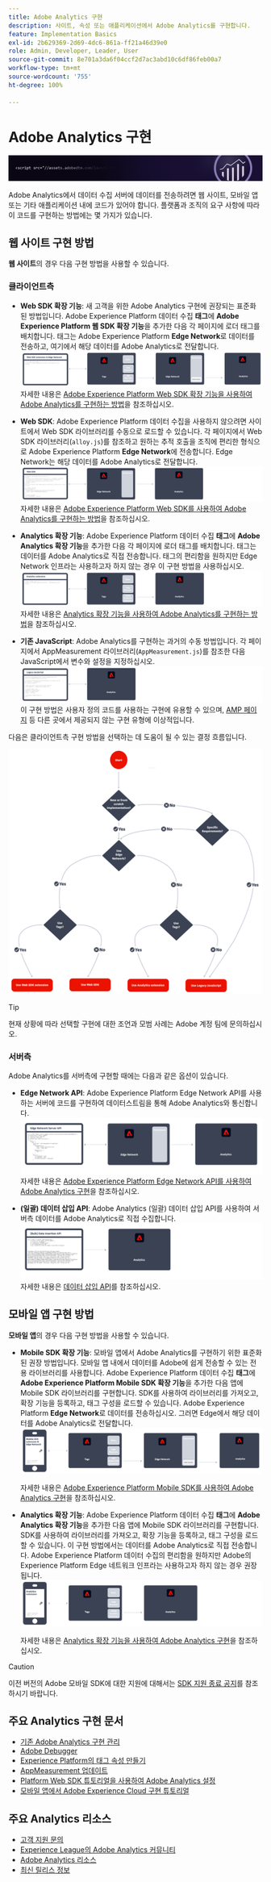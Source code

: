 ```yaml
---
title: Adobe Analytics 구현
description: 사이트, 속성 또는 애플리케이션에서 Adobe Analytics를 구현합니다.
feature: Implementation Basics
exl-id: 2b629369-2d69-4dc6-861a-ff21a46d39e0
role: Admin, Developer, Leader, User
source-git-commit: 8e701a3da6f04ccf2d7ac3abd10c6df86feb00a7
workflow-type: tm+mt
source-wordcount: '755'
ht-degree: 100%

---
```


# Adobe Analytics 구현

![배너](../../assets/doc_banner_implement.png)

Adobe Analytics에서 데이터 수집 서버에 데이터를 전송하려면 웹 사이트, 모바일 앱 또는 기타 애플리케이션 내에 코드가 있어야 합니다. 플랫폼과 조직의 요구 사항에 따라 이 코드를 구현하는 방법에는 몇 가지가 있습니다.

## 웹 사이트 구현 방법

**웹 사이트**&#x200B;의 경우 다음 구현 방법을 사용할 수 있습니다.

### 클라이언트측

* **Web SDK 확장 기능**: 새 고객을 위한 Adobe Analytics 구현에 권장되는 표준화된 방법입니다. Adobe Experience Platform 데이터 수집 **태그**&#x200B;에 **Adobe Experience Platform 웹 SDK 확장 기능**&#x200B;을 추가한 다음 각 페이지에 로더 태그를 배치합니다. 태그는 Adobe Experience Platform **Edge Network**로 데이터를 전송하고, 여기에서 해당 데이터를 Adobe Analytics로 전달합니다.
  ![Web SDK 확장 기능](./assets/websdk-extension-implementation.png)
자세한 내용은 [Adobe Experience Platform Web SDK 확장 기능을 사용하여 Adobe Analytics를 구현하는 방법](./aep-edge/overview.md)을 참조하십시오.

* **Web SDK**: Adobe Experience Platform 데이터 수집을 사용하지 않으려면 사이트에서 Web SDK 라이브러리를 수동으로 로드할 수 있습니다. 각 페이지에서 Web SDK 라이브러리(`alloy.js`)를 참조하고 원하는 추적 호출을 조직에 편리한 형식으로 Adobe Experience Platform **Edge Network**에 전송합니다. Edge Network는 해당 데이터를 Adobe Analytics로 전달합니다.
  ![Web SDK](./assets/websdk-implementation.png)
자세한 내용은 [Adobe Experience Platform Web SDK를 사용하여 Adobe Analytics를 구현하는 방법](./aep-edge/overview.md)을 참조하십시오.

* **Analytics 확장 기능**: Adobe Experience Platform 데이터 수집 **태그**&#x200B;에 **Adobe Analytics 확장 기능**을 추가한 다음 각 페이지에 로더 태그를 배치합니다. 태그는 데이터를 Adobe Analytics로 직접 전송합니다. 태그의 편리함을 원하지만 Edge Network 인프라는 사용하고자 하지 않는 경우 이 구현 방법을 사용하십시오.
  ![Adobe Analytics 확장 기능](./assets/analytics-extension-implementation.png)
자세한 내용은 [Analytics 확장 기능을 사용하여 Adobe Analytics를 구현하는 방법](launch/overview.md)을 참조하십시오.

* **기존 JavaScript**: Adobe Analytics를 구현하는 과거의 수동 방법입니다. 각 페이지에서 AppMeasurement 라이브러리(`AppMeasurement.js`)를 참조한 다음 JavaScript에서 변수와 설정을 지정하십시오.
  ![레거시 JavaScript를 사용하여 Adobe Analytics를 구현하는 방법](./assets/appmeasurement-implementation.png)
이 구현 방법은 사용자 정의 코드를 사용하는 구현에 유용할 수 있으며, [AMP 페이지](other/amp.md) 등 다른 곳에서 제공되지 않는 구현 유형에 이상적입니다.

다음은 클라이언트측 구현 방법을 선택하는 데 도움이 될 수 있는 결정 흐름입니다.

![이 섹션에 설명된 대로 구현 방법을 선택하기 위한 결정 트리입니다.](./assets/decision-tree.png)


>[!TIP]
>
>현재 상황에 따라 선택할 구현에 대한 조언과 모범 사례는 Adobe 계정 팀에 문의하십시오.

### 서버측

Adobe Analytics를 서버측에 구현할 때에는 다음과 같은 옵션이 있습니다.

* **Edge Network API**: Adobe Experience Platform Edge Network API를 사용하는 서버에 코드를 구현하여 데이터스트림을 통해 Adobe Analytics와 통신합니다.
  ![서버측 구현](assets/edge-network-server-api.svg)
자세한 내용은 [Adobe Experience Platform Edge Network API를 사용하여 Adobe Analytics 구현](/help/implement/aep-edge/api/overview.md)을 참조하십시오.

* **(일괄) 데이터 삽입 API**: Adobe Analytics (일괄) 데이터 삽입 API를 사용하여 서버측 데이터를 Adobe Analytics로 직접 수집합니다.
  ![데이터 삽입 API](assets/analytics-apis.png)
자세한 내용은 [데이터 삽입 API](../import/c-data-insertion-api/c-data-insertion-api.md)를 참조하십시오.

## 모바일 앱 구현 방법

**모바일 앱**&#x200B;의 경우 다음 구현 방법을 사용할 수 있습니다.

* **Mobile SDK 확장 기능**: 모바일 앱에서 Adobe Analytics를 구현하기 위한 표준화된 권장 방법입니다. 모바일 앱 내에서 데이터를 Adobe에 쉽게 전송할 수 있는 전용 라이브러리를 사용합니다. Adobe Experience Platform 데이터 수집 **태그**&#x200B;에 **Adobe Experience Platform Mobile SDK 확장 기능**&#x200B;을 추가한 다음 앱에 Mobile SDK 라이브러리를 구현합니다. SDK를 사용하여 라이브러리를 가져오고, 확장 기능을 등록하고, 태그 구성을 로드할 수 있습니다. Adobe Experience Platform **Edge Network**로 데이터를 전송하십시오. 그러면 Edge에서 해당 데이터를 Adobe Analytics로 전달합니다.
  ![Mobile SDK 확장 기능](./assets/mobilesdk-extension.png)

  자세한 내용은 [Adobe Experience Platform Mobile SDK를 사용하여 Adobe Analytics 구현](../implement/aep-edge/mobile-sdk/overview.md)을 참조하십시오.

* **Analytics 확장 기능**: Adobe Experience Platform 데이터 수집 **태그**&#x200B;에 **Adobe Analytics 확장 기능**을 추가한 다음 앱에 Mobile SDK 라이브러리를 구현합니다. SDK를 사용하여 라이브러리를 가져오고, 확장 기능을 등록하고, 태그 구성을 로드할 수 있습니다. 이 구현 방법에서는 데이터를 Adobe Analytics로 직접 전송합니다. Adobe Experience Platform 데이터 수집의 편리함을 원하지만 Adobe의 Experience Platform Edge 네트워크 인프라는 사용하고자 하지 않는 경우 권장됩니다.
  ![Analytics 확장 기능](./assets/mobilesdk-analytics-extension.png)

  자세한 내용은 [Analytics 확장 기능을 사용하여 Adobe Analytics 구현](../implement/aep-edge/mobile-sdk/overview.md)을 참조하십시오.


>[!CAUTION]
>
>이전 버전의 Adobe 모바일 SDK에 대한 지원에 대해서는 [SDK 지원 종료 공지](https://developer.adobe.com/client-sdks/resources/sdks-end-of-support/)를 참조하시기 바랍니다.

## 주요 Analytics 구현 문서

* [기존 Adobe Analytics 구현 관리](/help/implement/prepare/existing-implementation.md)
* [Adobe Debugger](validate/debugger.md)
* [Experience Platform의 태그 속성 만들기](launch/create-analytics-property.md)
* [AppMeasurement 업데이트](appmeasurement-updates.md)
* [Platform Web SDK 튜토리얼을 사용하여 Adobe Analytics 설정](https://experienceleague.adobe.com/docs/platform-learn/implement-web-sdk/applications-setup/setup-analytics.html?lang=ko)
* [모바일 앱에서 Adobe Experience Cloud 구현 튜토리얼](https://experienceleague.adobe.com/docs/platform-learn/implement-mobile-sdk/overview.html?lang=ko-KR)


## 주요 Analytics 리소스

* [고객 지원 문의](https://experienceleague.adobe.com/ko?support-solution=Analytics#support)
* [Experience League의 Adobe Analytics 커뮤니티](https://experienceleaguecommunities.adobe.com/t5/adobe-analytics/ct-p/adobe-analytics-community?profile.language=ko)
* [Adobe Analytics 리소스](https://experienceleaguecommunities.adobe.com/t5/adobe-analytics-discussions/adobe-analytics-resources/m-p/276666?profile.language=ko)
* [최신 릴리스 정보](../release-notes/latest.md)
